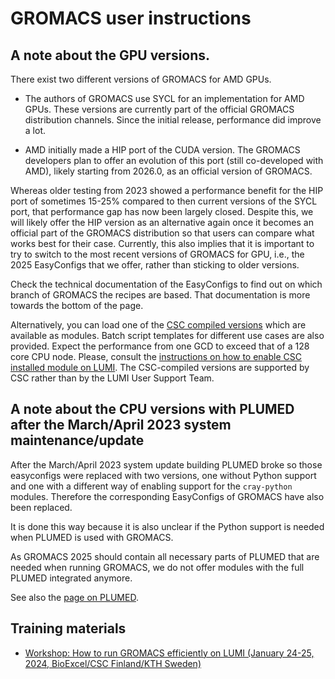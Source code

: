# GROMACS user instructions

## A note about the GPU versions.

There exist two different versions of GROMACS for AMD GPUs.

-   The authors of GROMACS use SYCL for an implementation for AMD GPUs. These versions
    are currently part of the official GROMACS distribution channels. Since the initial
    release, performance did improve a lot.

-   AMD initially made a HIP port of the CUDA version. The GROMACS developers plan to
    offer an evolution of this port (still co-developed with AMD), likely starting
    from 2026.0, as an official version of GROMACS.

Whereas older testing from 2023 showed a performance benefit for the HIP port of
sometimes 15-25% compared to then current versions of the SYCL port, that performance gap 
has now been largely closed. Despite this, we will likely offer the HIP version as an alternative
again once it becomes an official part of the GROMACS distribution so that users can compare what
works best for their case. Currently, this also implies that it is important to try to switch
to the most recent versions of GROMACS for GPU, i.e., the 2025 EasyConfigs that we offer, rather 
than sticking to older versions.

Check the technical documentation of the EasyConfigs to find out on which branch of GROMACS
the recipes are based. That documentation is more towards the bottom of the page.

Alternatively, you can load one of the [CSC compiled versions](https://docs.csc.fi/apps/gromacs/#lumi)
which are available as modules. Batch script templates for different use cases are also provided.
Expect the performance from one GCD to exceed that of a 128 core CPU node.
Please, consult the
[instructions on how to enable CSC installed module on LUMI](https://docs.lumi-supercomputer.eu/software/local/csc/).
The CSC-compiled versions are supported by CSC rather than by the LUMI User Support 
Team.


## A note about the CPU versions with PLUMED after the March/April 2023 system maintenance/update

After the March/April 2023 system update building PLUMED broke so those easyconfigs
were replaced with two versions, one without Python support and one with a different way
of enabling support for the `cray-python` modules. Therefore the corresponding 
EasyConfigs of GROMACS have also been replaced.

It is done this way because it is also unclear if the Python support is needed when PLUMED is
used with GROMACS. 

As GROMACS 2025 should contain all necessary parts of PLUMED that are needed when running GROMACS,
we do not offer modules with the full PLUMED integrated anymore.

See also the [page on PLUMED](../../p/PLUMED/).


## Training materials

-   [Workshop: How to run GROMACS efficiently on LUMI (January 24-25, 2024, BioExcel/CSC Finland/KTH Sweden)](https://zenodo.org/records/10610643)

